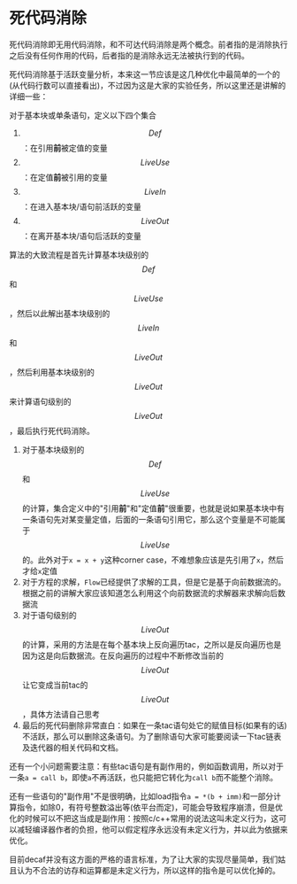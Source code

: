 # 死代码消除

死代码消除即无用代码消除，和不可达代码消除是两个概念。前者指的是消除执行之后没有任何作用的代码，后者指的是消除永远无法被执行到的代码。

死代码消除基于活跃变量分析，本来这一节应该是这几种优化中最简单的一个的(从代码行数可以直接看出)，不过因为这是大家的实验任务，所以这里还是讲解的详细一些：

对于基本块或单条语句，定义以下四个集合

1. $$Def$$：在引用**前**被定值的变量
2. $$LiveUse$$：在定值**前**被引用的变量
3. $$LiveIn$$：在进入基本块/语句前活跃的变量
4. $$LiveOut$$：在离开基本块/语句后活跃的变量

算法的大致流程是首先计算基本块级别的$$Def$$和$$LiveUse$$，然后以此解出基本块级别的$$LiveIn$$和$$LiveOut$$，然后利用基本块级别的$$LiveOut$$来计算语句级别的$$LiveOut$$，最后执行死代码消除。

1. 对于基本块级别的$$Def$$和$$LiveUse$$的计算，集合定义中的"引用**前**"和"定值**前**"很重要，也就是说如果基本块中有一条语句先对某变量定值，后面的一条语句引用它，那么这个变量是不可能属于$$LiveUse$$的。此外对于`x = x + y`这种corner case，不难想象应该是先引用了`x`，然后才给`x`定值
2. 对于方程的求解，`Flow`已经提供了求解的工具，但是它是基于向前数据流的。根据之前的讲解大家应该知道怎么利用这个向前数据流的求解器来求解向后数据流
3. 对于语句级别的$$LiveOut$$的计算，采用的方法是在每个基本块上反向遍历tac，之所以是反向遍历也是因为这是向后数据流。在反向遍历的过程中不断修改当前的$$LiveOut$$让它变成当前tac的$$LiveOut$$，具体方法请自己思考
4. 最后的死代码删除非常直白：如果在一条tac语句处它的赋值目标(如果有的话)不活跃，那么可以删除这条语句。为了删除语句大家可能要阅读一下tac链表及迭代器的相关代码和文档。

还有一个小问题需要注意：有些tac语句是有副作用的，例如函数调用，所以对于一条`a = call b`，即使`a`不再活跃，也只能把它转化为`call b`而不能整个消除。

还有一些语句的"副作用"不是很明确，比如load指令`a = *(b + imm)`和一部分计算指令，如除0，有符号整数溢出等(依平台而定)，可能会导致程序崩溃，但是优化的时候可以不把这当成是副作用：按照c/c++常用的说法这叫未定义行为，这可以减轻编译器作者的负担，他可以假定程序永远没有未定义行为，并以此为依据来优化。

目前decaf并没有这方面的严格的语言标准，为了让大家的实现尽量简单，我们姑且认为不合法的访存和运算都是未定义行为，所以这样的指令是可以优化掉的。